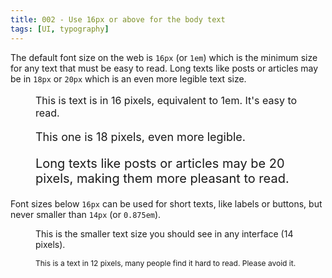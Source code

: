 ```yaml
---
title: 002 - Use 16px or above for the body text
tags: [UI, typography]
---
```


The default font size on the web is `16px` (or `1em`) which is the minimum size
for any text that must be easy to read. Long texts like posts or articles may be
in `18px` or `20px` which is an even more legible text size.

<!-- more -->

<figure>
  <p style="font-size: 16px;">
    This is text is in 16 pixels, equivalent to 1em. It's easy to read.
  </p>
  <p style="font-size: 18px;">
    This one is 18 pixels, even more legible.
  </p>
  <p style="font-size: 20px;">
    Long texts like posts or articles may be 20 pixels, making them more pleasant to read.
  </p>
</figure>

Font sizes below `16px` can be used for short texts, like labels or buttons, but
never smaller than `14px` (or `0.875em`).

<figure>
  <p style="font-size: 14px;">
    This is the smaller text size you should see in any interface (14 pixels).
  </p>
  <p style="font-size: 12px;">
    This is a text in 12 pixels, many people find it hard to read. Please avoid it.
  </p>
</figure>
